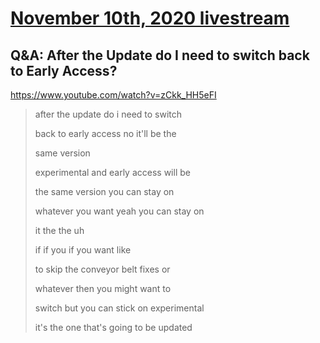 # [November 10th, 2020 livestream](../2020-11-10.md)
## Q&A: After the Update do I need to switch back to Early Access?
https://www.youtube.com/watch?v=zCkk_HH5eFI
> after the update do i need to switch
> 
> back to early access no it'll be the
> 
> same version
> 
> experimental and early access will be
> 
> the same version you can stay on
> 
> whatever you want yeah you can stay on
> 
> it the the uh
> 
> if if you if you want like
> 
> to skip the conveyor belt fixes or
> 
> whatever then you might want to
> 
> switch but you can stick on experimental
> 
> it's the one that's going to be updated
> 
